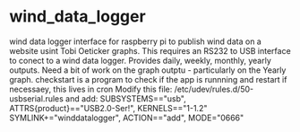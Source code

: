 # wind_data_logger
wind data logger interface for raspberry pi to publish wind data on a website usint Tobi Oeticker graphs.
This requires an RS232 to USB interface to conect to a wind data logger.
Provides daily, weekly, monthly, yearly outputs.
Need a bit of work on the graph outptu - particularly on the Yearly graph.
checkstart is a program to check if the app is runnning and restart if necessaey, this lives in cron
Modify this file: /etc/udev/rules.d/50-usbserial.rules and add: 
SUBSYSTEMS=="usb",  ATTRS{product}=="USB2.0-Ser!", KERNELS=="1-1.2" SYMLINK+="winddatalogger", ACTION=="add", MODE="0666"
